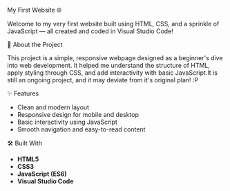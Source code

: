 My First Website 🌐

Welcome to my very first website built using HTML, CSS, and a sprinkle of JavaScript — all created and coded in Visual Studio Code!

🚀 About the Project

This project is a simple, responsive webpage designed as a beginner's dive into web development. It helped me understand the structure of HTML, apply styling through CSS, and add interactivity with basic JavaScript.It is still an ongoing project, and it may deviate from it's original plan! :P

✨ Features

- Clean and modern layout  
- Responsive design for mobile and desktop  
- Basic interactivity using JavaScript  
- Smooth navigation and easy-to-read content

🛠️ Built With

- **HTML5**
- **CSS3**
- **JavaScript (ES6)**
- **Visual Studio Code**


